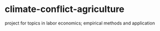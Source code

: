 # climate-conflict-agriculture
project for topics in labor economics; empirical methods and application
